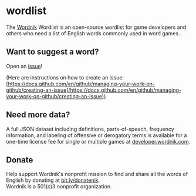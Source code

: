 # wordlist
The [Wordnik](https://www.wordnik.com/) Wordlist is an open-source wordlist for game developers and others who need a list of English words commonly used in word games. 

## Want to suggest a word? 
Open an [issue](https://github.com/wordnik/wordlist/issues)!

(Here are instructions on how to create an issue: [https://docs.github.com/en/github/managing-your-work-on-github/creating-an-issue](https://docs.github.com/en/github/managing-your-work-on-github/creating-an-issue))

## Need more data?
A full JSON dataset including definitions, parts-of-speech, frequency information, and labeling of offensive or derogatory terms is available for a one-time license fee for single or multiple games at [developer.wordnik.com](https://developer.wordnik.com/pricing#gameset).

## Donate
Help support Wordnik's nonprofit mission to find and share all the words of English by donating at [bit.ly/donatenik](bit.ly/donatenik).  
Wordnik is a 501(c)3 nonprofit organization.
